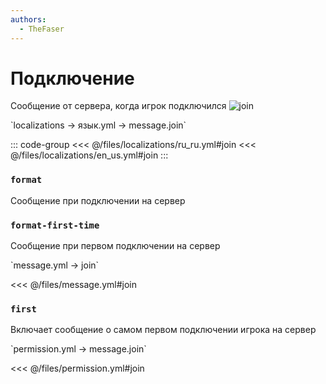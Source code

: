 ```yaml
---
authors:
  - TheFaser
---
```


# Подключение

Сообщение от сервера, когда игрок подключился
![join](/join.png)

[//]: # (localization)
<!--@include: @/parts/words.md#localization--> 
<!--@include: @/parts/words.md#path--> `localizations → язык.yml → message.join`

<!--@include: @/parts/words.md#default--> 

::: code-group
<<< @/files/localizations/ru_ru.yml#join
<<< @/files/localizations/en_us.yml#join
:::

### `format`

Сообщение при подключении на сервер

### `format-first-time`

Сообщение при первом подключении на сервер

[//]: # (message.yml)
<!--@include: @/parts/words.md#setting-->
<!--@include: @/parts/words.md#path--> `message.yml → join`

<!--@include: @/parts/words.md#default-->
<<< @/files/message.yml#join

<!--@include: @/parts/enable.md-->

### `first`

Включает сообщение о самом первом подключении игрока на сервер

<!--@include: @/parts/range.md-->
<!--@include: @/parts/destination.md-->
<!--@include: @/parts/sound.md-->

[//]: # (permission.yml)
<!--@include: @/parts/words.md#permission-->
<!--@include: @/parts/words.md#path--> `permission.yml → message.join`

<!--@include: @/parts/words.md#default-->
<<< @/files/permission.yml#join

<!--@include: @/parts/permission/permissionTier3.md-->
<!--@include: @/parts/permission/sound.md-->